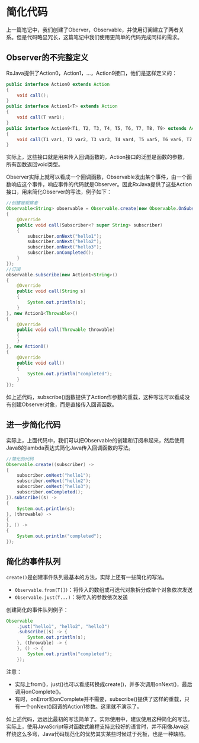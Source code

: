 # 简化代码

上一篇笔记中，我们创建了Oberver，Observable，并使用订阅建立了两者关系。但是代码略显冗长，这篇笔记中我们使用更简单的代码完成同样的需求。

## Observer的不完整定义

RxJava提供了Action0，Action1，...，Action9接口，他们是这样定义的：

```java
public interface Action0 extends Action
{
    void call();
}
public interface Action1<T> extends Action
{
    void call(T var1);
}
public interface Action9<T1, T2, T3, T4, T5, T6, T7, T8, T9> extends Action
{
    void call(T1 var1, T2 var2, T3 var3, T4 var4, T5 var5, T6 var6, T7 var7, T8 var8, T9 var9);
}
```

实际上，这些接口就是用来传入回调函数的，Action接口的泛型是函数的参数，所有函数返回void类型。

Observer实际上就可以看成一个回调函数，Observable发出某个事件，由一个函数响应这个事件，响应事件的代码就是Observer。因此RxJava提供了这些Action接口，用来简化Observer的写法，例子如下：

```java
//创建被观察者
Observable<String> observable = Observable.create(new Observable.OnSubscribe<String>()
{
	@Override
	public void call(Subscriber<? super String> subscriber)
	{
		subscriber.onNext("hello1");
		subscriber.onNext("hello2");
		subscriber.onNext("hello3");
		subscriber.onCompleted();
	}
});
//订阅
observable.subscribe(new Action1<String>()
{
	@Override
	public void call(String s)
	{
		System.out.println(s);
	}
}, new Action1<Throwable>()
{
	@Override
	public void call(Throwable throwable)
	{
	}
}, new Action0()
{
	@Override
	public void call()
	{
		System.out.println("completed");
	}
});
```

如上述代码，subscribe()函数提供了Action作参数的重载，这种写法可以看成没有创建Observer对象，而是直接传入回调函数。

## 进一步简化代码

实际上，上面代码中，我们可以把Observable的创建和订阅串起来，然后使用Java8的lambda表达式简化Java传入回调函数的写法。

```java
//简化的代码
Observable.create((subscriber) ->
{
	subscriber.onNext("hello1");
	subscriber.onNext("hello2");
	subscriber.onNext("hello3");
	subscriber.onCompleted();
}).subscribe((s) ->
{
	System.out.println(s);
}, (throwable) ->
{
}, () ->
{
	System.out.println("completed");
});
```

## 简化的事件队列

`create()`是创建事件队列最基本的方法，实际上还有一些简化的写法。
* `Observable.from(T[])`：将传入的数组或可迭代对象拆分成单个对象依次发送
* `Observable.just(T...)`：将传入的参数依次发送

创建简化的事件队列例子：
```java
Observable
	.just("hello1", "hello2", "hello3")
	.subscribe((s) -> {
		System.out.println(s);
	}, (throwable) -> {
	}, () -> {
		System.out.println("completed");
	});
```

注意：
* 实际上from()，just()也可以看成转换成create()，并多次调用onNext()，最后调用onComplete()。
* 有时，onError和onComplete并不需要，subscribe()提供了这样的重载，只有一个onNext()回调的Action1参数。这里就不演示了。

如上述代码，远远比最初的写法简单了。实际使用中，建议使用这种简化的写法。实际上，使用JavaScript等对函数式编程支持比较好的语言时，并不用像Java这样绕这么多弯，Java代码规范化的优势其实某些时候过于死板，也是一种缺陷。
